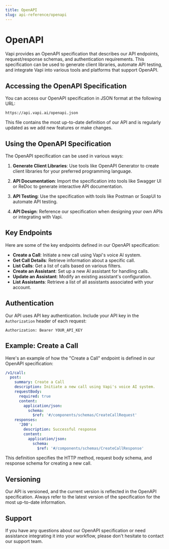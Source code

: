 ```yaml
---
title: OpenAPI
slug: api-reference/openapi
---
```


# OpenAPI

Vapi provides an OpenAPI specification that describes our API endpoints, request/response schemas, and authentication requirements. This specification can be used to generate client libraries, automate API testing, and integrate Vapi into various tools and platforms that support OpenAPI.

## Accessing the OpenAPI Specification

You can access our OpenAPI specification in JSON format at the following URL:

```
https://api.vapi.ai/openapi.json
```

This file contains the most up-to-date definition of our API and is regularly updated as we add new features or make changes.

## Using the OpenAPI Specification

The OpenAPI specification can be used in various ways:

1. **Generate Client Libraries**: Use tools like OpenAPI Generator to create client libraries for your preferred programming language.

2. **API Documentation**: Import the specification into tools like Swagger UI or ReDoc to generate interactive API documentation.

3. **API Testing**: Use the specification with tools like Postman or SoapUI to automate API testing.

4. **API Design**: Reference our specification when designing your own APIs or integrating with Vapi.

## Key Endpoints

Here are some of the key endpoints defined in our OpenAPI specification:

- **Create a Call**: Initiate a new call using Vapi's voice AI system.
- **Get Call Details**: Retrieve information about a specific call.
- **List Calls**: Get a list of calls based on various filters.
- **Create an Assistant**: Set up a new AI assistant for handling calls.
- **Update an Assistant**: Modify an existing assistant's configuration.
- **List Assistants**: Retrieve a list of all assistants associated with your account.

## Authentication

Our API uses API key authentication. Include your API key in the `Authorization` header of each request:

```
Authorization: Bearer YOUR_API_KEY
```

## Example: Create a Call

Here's an example of how the "Create a Call" endpoint is defined in our OpenAPI specification:

```yaml
/v1/call:
  post:
    summary: Create a Call
    description: Initiate a new call using Vapi's voice AI system.
    requestBody:
      required: true
      content:
        application/json:
          schema:
            $ref: '#/components/schemas/CreateCallRequest'
    responses:
      '200':
        description: Successful response
        content:
          application/json:
            schema:
              $ref: '#/components/schemas/CreateCallResponse'
```

This definition specifies the HTTP method, request body schema, and response schema for creating a new call.

## Versioning

Our API is versioned, and the current version is reflected in the OpenAPI specification. Always refer to the latest version of the specification for the most up-to-date information.

## Support

If you have any questions about our OpenAPI specification or need assistance integrating it into your workflow, please don't hesitate to contact our support team.